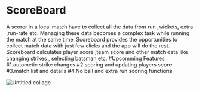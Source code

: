 # ScoreBoard
A scorer in a local match have to collect all the data from run ,wickets, extra ,run-rate etc. Managing these data becomes a complex task while running the match at the same time.
Scoreboard provides the opportunities to collect match data with just few clicks and the app will do the rest.
Scoreboard calculates player score ,team score and other match data like changing strikes , selecting batsman etc.
#Upcomming Features : 
#1.autometic strike changes
#2.scoring and updating players score
#3.match list and details
#4.No ball and extra run scoring functions

![Untitled collage](https://user-images.githubusercontent.com/32747201/135149262-4680a1e3-2416-4636-a84e-6fe92f8ba8c7.jpg)
